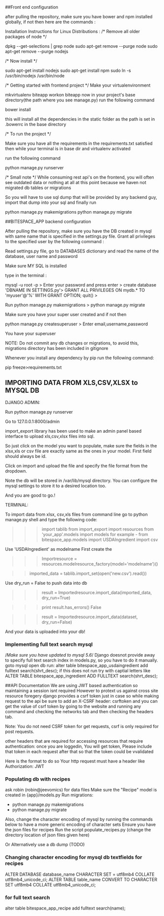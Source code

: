##Front end configuration

after pulling the repository, make sure you have bower and npm installed globally, if not then 
here are the commands :

Installation Instructions for Linux Distributions : 
/* Remove all older packages of node */

dpkg --get-selections | grep node
sudo apt-get remove --purge node
sudo apt-get remove --purge nodejs

/* Now install */

sudo apt-get install nodejs 
sudo apt-get install npm
sudo ln -s /usr/bin/nodejs /usr/bin/node


/* Getting started with frontend project */
 Make your virtualenvironment

 mkvirtualenv biteapp
 workon biteapp
 now in your project's base directory(the path where you see manage.py) run the following command
 
 bower install

 this will install all the dependencies in the static folder as the path is set in .bowerrc in the base directory

/* To run the project */

Make sure you have all the requirements in the requirements.txt satisfied
then while your terminal is in base dir and virtualenv activated

run the following command

python manage.py runserver

/* Small note */
While consuming rest api's on the frontend, you will often see outdated data or nothing at all at this point because we haven not migrated db tables or migrations

So you will have to use sql dump that will be provided by any backend guy, import that dump into your sql and finally run 

python manage.py makemigrations
python manage.py migrate

##BITESPACE_APP backend configuration

After pulling the repository, make sure you have the DB created in mysql with same name that is specified in the settings.py file. Grant all privileges to the specified user by the following command :

Read settings.py file, go to DATABASES dictionary and read the name of the database, user name and password

Make sure MY SQL is installed

type in the terminal :

mysql -u root -p >
Enter your password and press enter >
create database 'DBNAME IN SETTINGS.py'>
GRANT ALL PRIVILEGES ON mydb.* TO 'myuser'@'%' WITH GRANT OPTION;
quit() >

Run python manage.py makemigrations > python manage.py migrate

Make sure you have your super user created and if not then

python manage.py createsuperuser >
Enter email,username,password 

You have your superuser

NOTE: Do not commit any db changes or migrations, to avoid this, migrations directory has been included in gitignore

Whenever you install any dependency by pip
run the following command:

pip freeze>requirements.txt



## IMPORTING DATA FROM XLS,CSV,XLSX to MYSQL DB ##

DJANGO ADMIN:

Run python manage.py runserver

Go to 127.0.0.1:8000/admin

import_export library has been used to make an admin panel based interface to upload xls,csv,xlsx files into sql. 

So just click on the model you want to populate, make sure the fields in the xlsx,xls or csv file are exactly same as the ones in your model. First field should always be id.

Click on import and upload the file and specify the file format from the dropdown.

Note the db will be stored in /var/lib/mysql directory. You can configure the mysql settings to store it to a desired location too.

And you are good to go.!

TERMINAL:

To import data from xlsx, csv,xls files from command line go to python manage.py shell
and type the following code:

>>> import tablib
>>> from import_export import resources
>>> from 'your_app'.models import models
for example - from bitespace_app.models import USDAIngredient
>>> import csv

Use 'USDAIngredient' as modelname
First create the 
>>> Importresource = resources.modelresource_factory(model='modelname')()

>> imported_data = tablib.import_set(open('new.csv').read())

Use dry_run = False to push data into db
>>> result = Importedresource.import_data(imported_data, dry_run=True)

>>> print result.has_errors()
False

>>> result = Importedresource.import_data(dataset, dry_run=False)

And your data is uploaded into your db!

### Implementing full text search mysql

/*Make sure you have updated to mysql 5.6*/
Django doesnot provide away to specify full text search index in models.py, so you have to do it manually.
goto mysql
open db
run: 
alter table bitespace_app_usdaingredient add fulltext search(shrt_desc);
if this does not run try with captial letters like
ALTER TABLE bitespace_app_ingredient ADD FULLTEXT search(shrt_desc);


##API Documentation
We are using JWT based authentication so maintaining a session isnt required
However to protext us against cross site resource foregery django provides a csrf token just in case so while making request to the api be sure to add an X-CSRF header: csrftoken
and you can get the value of csrf token by going to the website and running any command and checking the networks tab and then checking the headers tab.

Note: You do not need CSRF token for get requests, csrf is only required for post requests.

other headers that are required for accessing resources that require authentication: once you are loggedin, 
You will get token, Please include that token in each request after that so that the token could be vvalidated

Here is the format to do so
Your http request must have a header like
Authorization: JWT <token value>


### Populating db with recipes
ask robin (robin@jeevomics) for data files
Make sure the "Recipe" model is created in {app}/models.py
Run migrations: 
- python manage.py makemigrations 
- python manage.py migrate

Also, change the character encoding of mysql by running the commands below to have
a more generic encoding of character sets
Ensure you have the json files for recipes
Run the script populate_recipes.py (change the directory location of json files given here)

Or Alternatively use a db dump (TODO)
### Changing character encoding for mysql db textfields for recipes

ALTER DATABASE database_name CHARACTER SET = utf8mb4 COLLATE utf8mb4_unicode_ci;
ALTER TABLE table_name CONVERT TO CHARACTER SET utf8mb4 COLLATE utf8mb4_unicode_ci;

### for full text search
alter table bitespace_app_recipe add fulltext search(name);